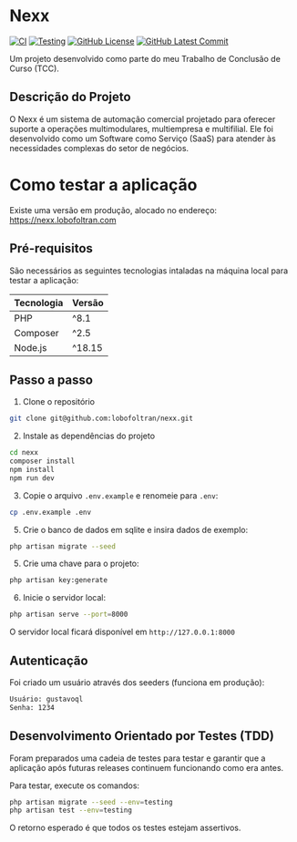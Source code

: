 # Nexx

[![CI](https://github.com/lobofoltran/nexx/workflows/CI/badge.svg)](https://github.com/lobofoltran/nexx/actions)
[![Testing](https://github.com/lobofoltran/nexx/workflows/Test%20Workflow/badge.svg)](https://github.com/lobofoltran/nexx/actions)
[![GitHub License](https://badgen.net/github/license/lobofoltran/nexx)](https://github.com/lobofoltran/nexx/blob/master/LICENSE)
[![GitHub Latest Commit](https://badgen.net/github/last-commit/lobofoltran/nexx)](https://github.com/lobofoltran/nexx/commit/)

Um projeto desenvolvido como parte do meu Trabalho de Conclusão de Curso (TCC). 

## Descrição do Projeto

O Nexx é um sistema de automação comercial projetado para oferecer suporte a operações multimodulares, multiempresa e multifilial. Ele foi desenvolvido como um Software como Serviço (SaaS) para atender às necessidades complexas do setor de negócios.

# Como testar a aplicação

Existe uma versão em produção, alocado no endereço: https://nexx.lobofoltran.com

## Pré-requisitos

São necessários as seguintes tecnologias intaladas na máquina local para testar a aplicação:

Tecnologia    | Versão
------------- | -------------
PHP           | ^8.1
Composer      | ^2.5
Node.js       | ^18.15

## Passo a passo

1. Clone o repositório
```bash
git clone git@github.com:lobofoltran/nexx.git
```
2. Instale as dependências do projeto
```bash
cd nexx
composer install
npm install
npm run dev
```

3. Copie o arquivo `.env.example` e renomeie para `.env`:
```bash
cp .env.example .env
```

5. Crie o banco de dados em sqlite e insira dados de exemplo:
```bash
php artisan migrate --seed
```

5. Crie uma chave para o projeto:
```bash
php artisan key:generate
```

6. Inicie o servidor local:
```bash
php artisan serve --port=8000
```

O servidor local ficará disponível em `http://127.0.0.1:8000`

## Autenticação

Foi criado um usuário através dos seeders (funciona em produção):

```bash
Usuário: gustavoql
Senha: 1234
```
## Desenvolvimento Orientado por Testes (TDD)

Foram preparados uma cadeia de testes para testar e garantir que a aplicação após futuras releases continuem funcionando como era antes.

Para testar, execute os comandos:

```bash
php artisan migrate --seed --env=testing
php artisan test --env=testing
```
O retorno esperado é que todos os testes estejam assertivos.

